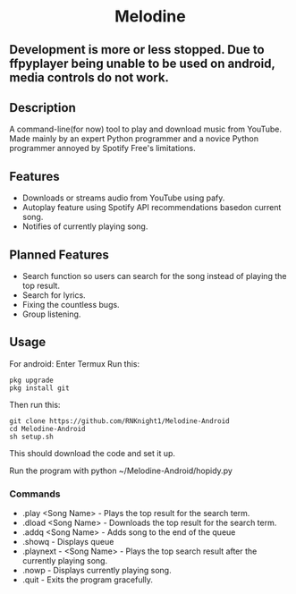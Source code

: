 <h1 align="center">Melodine</h1>

## Development is more or less stopped. Due to ffpyplayer being unable to be used on android, media controls do not work.
## Description
A command-line(for now) tool to play and download music from YouTube. Made mainly by an expert Python programmer and a novice Python programmer annoyed by Spotify Free's limitations.

## Features
-  Downloads or streams audio from YouTube using pafy.
- Autoplay feature using Spotify API recommendations basedon current song.
- Notifies of currently playing song.

## Planned Features
- Search function so users can search for the song instead of playing the top result.
- Search for lyrics.
- Fixing the countless bugs.
- Group listening.

## Usage
For android:
Enter Termux
Run this:

	pkg upgrade
	pkg install git

Then run this:

	git clone https://github.com/RNKnight1/Melodine-Android
	cd Melodine-Android
	sh setup.sh

This should download the code and set it up.

Run the program with
	python ~/Melodine-Android/hopidy.py

### Commands
- .play \<Song Name> - Plays the top result for the search term.
- .dload \<Song Name> - Downloads the top result for the search term.
- .addq \<Song Name> - Adds song to the end of the queue
- .showq - Displays queue
- .playnext - \<Song Name> - Plays the top search result after the currently playing song.
- .nowp - Displays currently playing song.
- .quit - Exits the program gracefully.

